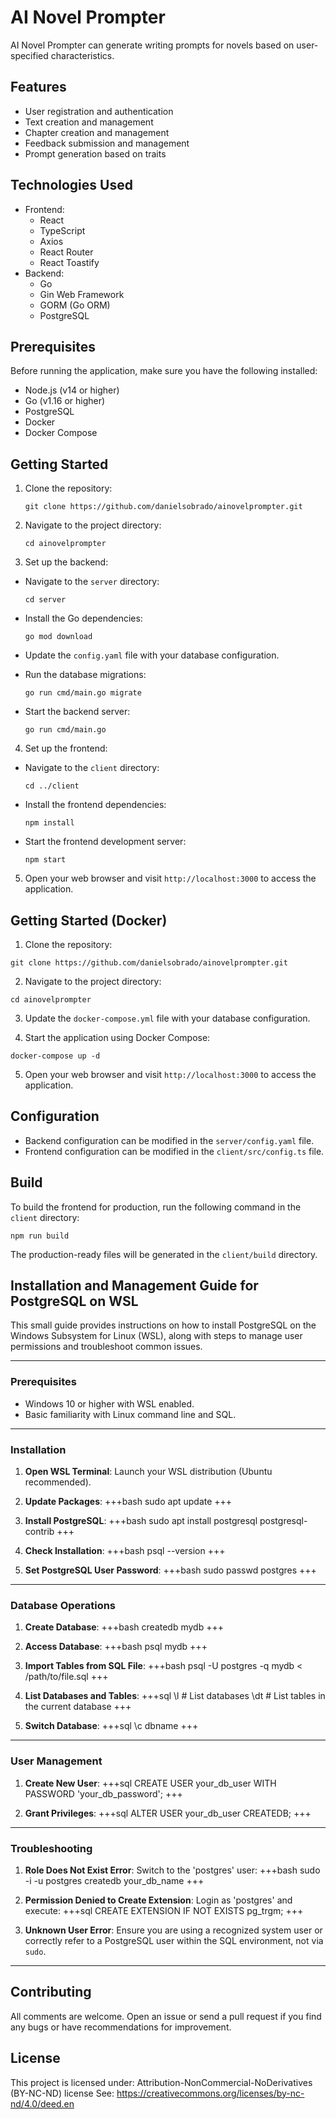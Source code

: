 # AI Novel Prompter

AI Novel Prompter can generate writing prompts for novels based on user-specified characteristics. 

## Features

- User registration and authentication
- Text creation and management
- Chapter creation and management
- Feedback submission and management
- Prompt generation based on traits

## Technologies Used

- Frontend:
  - React
  - TypeScript
  - Axios
  - React Router
  - React Toastify
- Backend:
  - Go
  - Gin Web Framework
  - GORM (Go ORM)
  - PostgreSQL

## Prerequisites

Before running the application, make sure you have the following installed:

- Node.js (v14 or higher)
- Go (v1.16 or higher)
- PostgreSQL
- Docker
- Docker Compose

## Getting Started

1. Clone the repository:
   ```
   git clone https://github.com/danielsobrado/ainovelprompter.git
   ```
2. Navigate to the project directory:
   ```
   cd ainovelprompter
   ```
3. Set up the backend:

- Navigate to the `server` directory:

  ```
  cd server
  ```

- Install the Go dependencies:

  ```
  go mod download
  ```

- Update the `config.yaml` file with your database configuration.

- Run the database migrations:

  ```
  go run cmd/main.go migrate
  ```

- Start the backend server:

  ```
  go run cmd/main.go
  ```

4. Set up the frontend:

- Navigate to the `client` directory:

  ```
  cd ../client
  ```

- Install the frontend dependencies:

  ```
  npm install
  ```

- Start the frontend development server:
  ```
  npm start
  ```
5. Open your web browser and visit `http://localhost:3000` to access the application.

## Getting Started (Docker)

1. Clone the repository:
```
git clone https://github.com/danielsobrado/ainovelprompter.git
```

2. Navigate to the project directory:
```
cd ainovelprompter
```

3. Update the `docker-compose.yml` file with your database configuration.

4. Start the application using Docker Compose:
```
docker-compose up -d
```

5. Open your web browser and visit `http://localhost:3000` to access the application.

## Configuration

- Backend configuration can be modified in the `server/config.yaml` file.
- Frontend configuration can be modified in the `client/src/config.ts` file.

## Build

To build the frontend for production, run the following command in the `client` directory:
   ```
   npm run build
   ```
The production-ready files will be generated in the `client/build` directory.

## Installation and Management Guide for PostgreSQL on WSL

This small guide provides instructions on how to install PostgreSQL on the Windows Subsystem for Linux (WSL), along with steps to manage user permissions and troubleshoot common issues.

---

### Prerequisites

- Windows 10 or higher with WSL enabled.
- Basic familiarity with Linux command line and SQL.

---

### Installation

1. **Open WSL Terminal**: Launch your WSL distribution (Ubuntu recommended).

2. **Update Packages**:
   +++bash
   sudo apt update
   +++

3. **Install PostgreSQL**:
   +++bash
   sudo apt install postgresql postgresql-contrib
   +++

4. **Check Installation**:
   +++bash
   psql --version
   +++

5. **Set PostgreSQL User Password**:
   +++bash
   sudo passwd postgres
   +++

---

### Database Operations

1. **Create Database**:
   +++bash
   createdb mydb
   +++

2. **Access Database**:
   +++bash
   psql mydb
   +++

3. **Import Tables from SQL File**:
   +++bash
   psql -U postgres -q mydb < /path/to/file.sql
   +++

4. **List Databases and Tables**:
   +++sql
   \l  # List databases
   \dt # List tables in the current database
   +++

5. **Switch Database**:
   +++sql
   \c dbname
   +++

---

### User Management

1. **Create New User**:
   +++sql
   CREATE USER your_db_user WITH PASSWORD 'your_db_password';
   +++

2. **Grant Privileges**:
   +++sql
   ALTER USER your_db_user CREATEDB;
   +++

---

### Troubleshooting

1. **Role Does Not Exist Error**:
   Switch to the 'postgres' user:
   +++bash
   sudo -i -u postgres
   createdb your_db_name
   +++

2. **Permission Denied to Create Extension**:
   Login as 'postgres' and execute:
   +++sql
   CREATE EXTENSION IF NOT EXISTS pg_trgm;
   +++

3. **Unknown User Error**:
   Ensure you are using a recognized system user or correctly refer to a PostgreSQL user within the SQL environment, not via `sudo`.

---

## Contributing

All comments are welcome. Open an issue or send a pull request if you find any bugs or have recommendations for improvement.

## License

This project is licensed under: Attribution-NonCommercial-NoDerivatives (BY-NC-ND) license See: https://creativecommons.org/licenses/by-nc-nd/4.0/deed.en